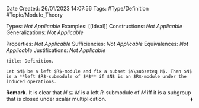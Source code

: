 <div class="topSpace"></div>

Date Created: 26/01/2023 14:07:56
Tags: #Type/Definition #Topic/Module_Theory

Types: _Not Applicable_
Examples: [[Ideal]]
Constructions: _Not Applicable_
Generalizations: _Not Applicable_

Properties: _Not Applicable_
Sufficiencies: _Not Applicable_
Equivalences: _Not Applicable_
Justifications: _Not Applicable_

``` ad-Definition
title: Definition.

Let $M$ be a left $R$-module and fix a subset $N\subseteq M$. Then $N$ is a **left $R$-submodule of $M$** if $N$ is an $R$-module under the induced operations.

```

**Remark.** It is clear that $N\subseteq M$ is a left $R$-submodule of $M$ iff it is a subgroup that is closed under scalar multiplication.<span style="float:right;">$\blacklozenge$</span>
